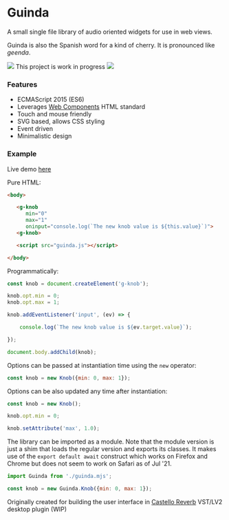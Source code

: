 # Guinda

A small single file library of audio oriented widgets for use in web views.

Guinda is also the Spanish word for a kind of cherry. It is pronounced like *geenda*.

![](http://textfiles.com/underconstruction/AtAthensOracle1388imagesconstruct.gif) This project is work in progress ![](http://textfiles.com/underconstruction/AtAthensOracle1388imagesconstruct.gif)

### Features

* ECMAScript 2015 (ES6)
* Leverages [Web Components](https://developer.mozilla.org/en-US/docs/Web/Web_Components) HTML standard
* Touch and mouse friendly
* SVG based, allows CSS styling
* Event driven
* Minimalistic design

### Example

Live demo [here](https://raw.githack.com/lucianoiam/guinda/master/demo.html)

Pure HTML:

```HTML
<body>

   <g-knob
      min="0"
      max="1"
      oninput="console.log(`The new knob value is ${this.value}`)">
   <g-knob>

   <script src="guinda.js"></script>

</body>
```

Programmatically:

```JavaScript
const knob = document.createElement('g-knob');

knob.opt.min = 0;
knob.opt.max = 1;

knob.addEventListener('input', (ev) => {

    console.log(`The new knob value is ${ev.target.value}`);

});

document.body.addChild(knob);
```

Options can be passed at instantiation time using the `new` operator:

```JavaScript
const knob = new Knob({min: 0, max: 1});
```

Options can be also updated any time after instantiation:

```JavaScript
const knob = new Knob();

knob.opt.min = 0;

knob.setAttribute('max', 1.0);

```

The library can be imported as a module. Note that the module version is just a
shim that loads the regular version and exports its classes. It makes use of the
`export default await` construct which works on Firefox and Chrome but does not
seem to work on Safari as of Jul '21.
```JavaScript
import Guinda from './guinda.mjs';

const knob = new Guinda.Knob({min: 0, max: 1});
```

Originally created for building the user interface in [Castello Reverb](https://github.com/lucianoiam/castello-rev) VST/LV2 desktop plugin (WIP)
